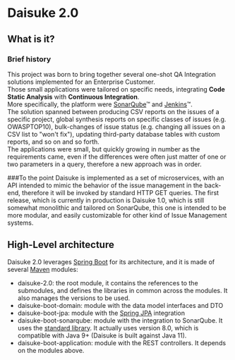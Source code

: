 # Daisuke 2.0
## What is it?
### Brief history
This project was born to bring together several one-shot QA Integration solutions implemented for an Enterprise Customer.   
Those small applications were tailored on specific needs, integrating **Code Static Analysis** with **Continuous Integration**.   
More specifically, the platform were [SonarQube](https://www.sonarqube.org)&trade; and [Jenkins](https://jenkins.io)&trade;.    
The solution spanned between producing CSV reports on the issues of a specific project, global synthesis reports on specific classes of issues (e.g. OWASPTOP10), bulk-changes of issue status (e.g. changing all issues on a CSV list to "won't fix"), updating third-party database tables with custom reports, and so on and so forth.   
The applications were small, but quickly growing in number as the requirements came, even if the differences were often just matter of one or two parameters in a query, therefore a new approach was in order.

###To the point
Daisuke is implemented as a set of microservices, with an API intended to mimic the behavior of the issue management in the back-end, therefore it will be invoked by standard HTTP GET queries.
The first release, which is currently in production is Daisuke 1.0, which is still somewhat monolithic and tailored on SonarQube, this one is intended to be more modular, and easily customizable for other kind of Issue Management systems.

## High-Level architecture
Daisuke 2.0 leverages [Spring Boot](https://spring.io/projects/spring-boot) for its architecture, and it is made of several [Maven](https://maven.apache.org/) modules:  
* daisuke-2.0: the root module, it contains the references to the submodules, and defines the libraries in common across the modules. It also manages the versions to be used.
* daisuke-boot-domain: module with the data model interfaces and DTO
* daisuke-boot-jpa: module with the [Spring JPA](https://spring.io/projects/spring-data-jpa) integration
* daisuke-boot-sonarqube: module with the integration to SonarQube. It uses the [standard library](https://mvnrepository.com/artifact/org.sonarsource.sonarqube/sonar-plugin-api). It actually uses version 8.0, which is compatible with Java 9+ (Daisuke is built against Java 11).
* daisuke-boot-application: module with the REST controllers. It depends on the modules above.  

